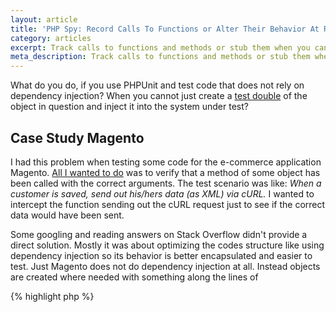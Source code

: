 ```yaml
---
layout: article
title: 'PHP Spy: Record Calls To Functions or Alter Their Behavior At Runtime'
category: articles
excerpt: Track calls to functions and methods or stub them when you cannot use a PHPUnit test double.
meta_description: Track calls to functions and methods or stub them when you cannot use a PHPUnit test double.
---
```


What do you do, if you use PHPUnit and test code that does not rely on dependency injection? When you cannot just create a [test double](http://phpunit.de/manual/3.7/en/test-doubles.html) of the object in question and inject it into the system under test?

## Case Study Magento
I had this problem when testing some code for the e-commerce application Magento. [All I wanted to do](http://en.wiktionary.org/wiki/yak_shaving) was to verify that a method of some object has been called with the correct arguments. The test scenario was like: *When a customer is saved, send out his/hers data (as XML) via cURL.* I wanted to intercept the function sending out the cURL request just to see if the correct data would have been sent.

Some googling and reading answers on Stack Overflow didn't provide a direct solution. Mostly it was about optimizing the codes structure like using dependency injection so its behavior is better encapsulated and easier to test. Just Magento does not do dependency injection at all. Instead objects are created where needed with something along the lines of

{% highlight php %}
<?php

$model = Mage::getModel('namespace/modelName');

//This is essentially the same as writing
$model = new Vendor_Namespace_Model_ModelName();
{% endhighlight %}

With the system under test at hand there was no way to mock the cURL function and inject it. **So, how to test it?**

## Inspiration From Other Frameworks
What do testing frameworks in different languages bring along? [Jasmine](http://jasmine.github.io/) for Javascript, for example, offers a spy that makes the task from above easy. There, you just write something like

{% highlight js %}
spyOn(duck, "quak");
{% endhighlight %}

and from then on calls to `duck.quak` are recorded. In Javascript calls can be intercepted by just redefining the underlying function like so:

{% highlight js %}
var IWantToBeIntercepted = function() {...}
var IWantToBeIntercepted_original = IWantToBeIntercepted;

IWantToBeIntercepted = function() {
  var result;
  
  if (stubbed) {
      result = cannedAnswer;
  } else {
      //delegate to original function
      result = IWantToBeIntercepted_original()
  }
  
  //track meta data of the call like
  //its arguments and return value
  
  return result;
}
{% endhighlight %}

This works for methods, too.

Is intercepting calls to functions and methods possible in PHP? Nope, you can't do that. There is a construct like the magic method `__call`, but it does not help, because `__call` only catches calls to inaccessible methods. PHP does have lambdas that can be assigned to variables. But this does not permit redefining methods or normal functions.

## A Spy For PHP
Fortunately, there is an extension called [runkit](http://php.net/manual/en/book.runkit.php), now maintained on [github](https://github.com/zenovich/runkit). It makes the redefinition of methods and functions possible. So, I sat down and wrote a PHP version of a spy that can be applied to methods and functions at runtime.

You can find the code, install guide and documentation on [github](https://github.com/christopheraue/phpspy). May it help you, if you have a similar problem.
